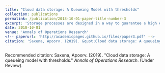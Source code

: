 ```yaml
---
title: "Cloud data storage: A Queueing Model with thresholds"
collection: publications
permalink: /publication/2018-10-01-paper-title-number-3
excerpt: 'Storage processes are designed in a way to guarantee a high quality of service to its users. The service quality levels are ensured by performing the operations at an optimal frequency. Moreover, long backup off periods and high backlogs are also avoided by using trigger mechanisms. In this paper, we model these trigger mechanisms using restarting thresholds and study the underlying queueing model.'
date: 2018-10-01
venue: 'Annals of Operations Research'
<!-- paperurl: 'http://academicpages.github.io/files/paper3.pdf' -->
citation: 'Saxena, Apoorv. (2019). &quot;Cloud data storage: A queueing model with thresholds.&quot; <i>Annals of Operations Research</i>. (Under Review).'
---
```


<!-- [Download paper here](http://academicpages.github.io/files/paper3.pdf) -->

Recommended citation: Saxena, Apoorv. (2019). "Cloud data storage: A queueing model with thresholds." <i>Annals of Operations Research</i>. (Under Review).
